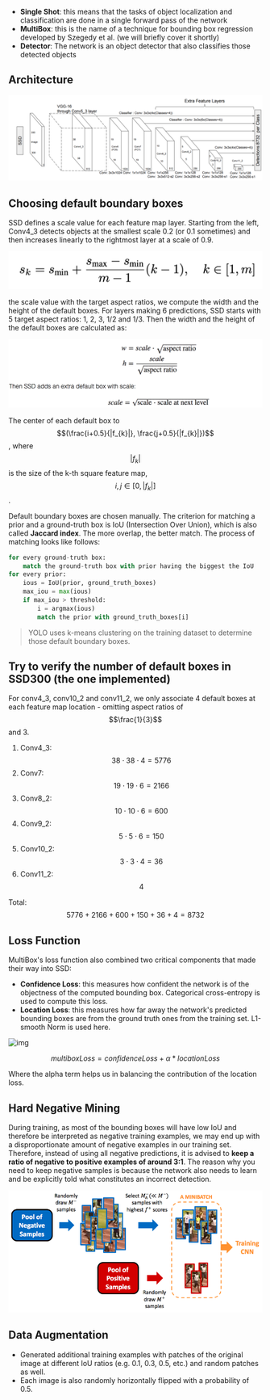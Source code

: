 - **Single Shot**: this means that the tasks of object localization and classification are done in a single forward pass of the network
- **MultiBox**: this is the name of a technique for bounding box regression developed by Szegedy et al. \(we will briefly cover it shortly\)
- **Detector**: The network is an object detector that also classifies those detected objects

## Architecture

![Architecture](../../.gitbook/assets/ssd.png)

## Choosing default boundary boxes

SSD defines a scale value for each feature map layer. Starting from the left, Conv4_3 detects objects at the smallest scale 0.2 \(or 0.1 sometimes\) and then increases linearly to the rightmost layer at a scale of 0.9.

![](../../.gitbook/assets/scale_ssd.png)

the scale value with the target aspect ratios, we compute the width and the height of the default boxes. For layers making 6 predictions, SSD starts with 5 target aspect ratios: 1, 2, 3, 1/2 and 1/3. Then the width and the height of the default boxes are calculated as:

![wh](../../.gitbook/assets/ssd_wh.png)

The center of each default box to $$(\frac{i+0.5}{|f_{k}|}, \frac{j+0.5}{|f_{k}|})$$, where $$|f_{k}|$$ is the size of the k-th square feature map, $$i, j \in [0, |f_{k}|]$$.

Default boundary boxes are chosen manually. The criterion for matching a prior and a ground-truth box is IoU \(Intersection Over Union\), which is also called **Jaccard index**. The more overlap, the better match. The process of matching looks like follows:

```python
for every ground-truth box:
    match the ground-truth box with prior having the biggest the IoU
for every prior:
    ious = IoU(prior, ground_truth_boxes)
    max_iou = max(ious)
    if max_iou > threshold:
        i = argmax(ious)
        match the prior with ground_truth_boxes[i]
```

> YOLO uses k-means clustering on the training dataset to determine those default boundary boxes.

## Try to verify the number of default boxes in SSD300 \(the one implemented\)

For conv4_3, conv10_2 and conv11_2, we only associate 4 default boxes at each feature map location - omitting aspect ratios of $$\frac{1}{3}$$and 3.

1. Conv4_3: $$38 \cdot 38 \cdot 4 = 5776$$
2. Conv7: $$19 \cdot 19 \cdot 6 = 2166$$
3. Conv8_2: $$10 \cdot 10 \cdot 6 = 600$$
4. Conv9_2: $$5 \cdot 5 \cdot 6 = 150$$
5. Conv10_2: $$3 \cdot 3 \cdot 4 = 36$$
6. Conv11_2: $$4$$

Total: $$5776+ 2166 + 600 + 150 + 36 + 4 = 8732$$

## Loss Function

MultiBox's loss function also combined two critical components that made their way into SSD:

- **Confidence Loss**: this measures how confident the network is of the objectness of the computed bounding box. Categorical cross-entropy is used to compute this loss.
- **Location Loss**: this measures how far away the network's predicted bounding boxes are from the ground truth ones from the training set. L1-smooth Norm is used here.

![img](https://cdn-images-1.medium.com/max/1600/1*7h3MObIuV1d0mbSzjvvYjA.png)

$$multiboxLoss = confidenceLoss + \alpha * locationLoss$$

Where the alpha term helps us in balancing the contribution of the location loss.

## Hard Negative Mining

During training, as most of the bounding boxes will have low IoU and therefore be interpreted as negative training examples, we may end up with a disproportionate amount of negative examples in our training set. Therefore, instead of using all negative predictions, it is advised to **keep a ratio of negative to positive examples of around 3:1**. The reason why you need to keep negative samples is because the network also needs to learn and be explicitly told what constitutes an incorrect detection.

![Example of hard negative mining](../../.gitbook/assets/hard_negative_mining.png)

## Data Augmentation

- Generated additional training examples with patches of the original image at different IoU ratios \(e.g. 0.1, 0.3, 0.5, etc.\) and random patches as well.
- Each image is also randomly horizontally flipped with a probability of 0.5.

